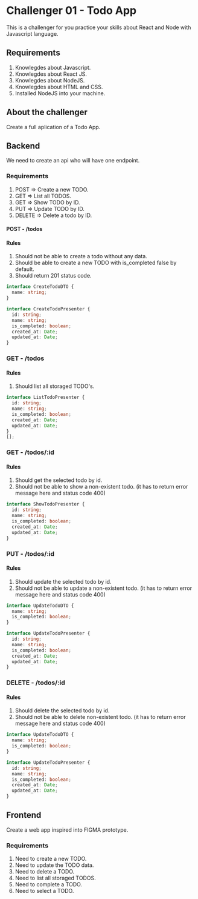 # Challenger 01 - Todo App

This is a challenger for you practice your skills about React and Node with Javascript language.

## Requirements

1. Knowlegdes about Javascript.
2. Knowlegdes about React JS.
3. Knowlegdes about NodeJS.
4. Knowlegdes about HTML and CSS.
5. Installed NodeJS into your machine.

## About the challenger

Create a full aplication of a Todo App.

## Backend

We need to create an api who will have one endpoint.

### Requirements

1. POST => Create a new TODO.
2. GET => List all TODOS.
3. GET => Show TODO by ID.
4. PUT => Update TODO by ID.
5. DELETE => Delete a todo by ID.

#### POST - /todos

#### Rules

1. Should not be able to create a todo without any data.
2. Should be able to create a new TODO with is_completed false by default.
3. Should return 201 status code.

```typescript
interface CreateTodoDTO {
  name: string;
}
```

```typescript
interface CreateTodoPresenter {
  id: string;
  name: string;
  is_completed: boolean;
  created_at: Date;
  updated_at: Date;
}
```

### GET - /todos

#### Rules

1. Should list all storaged TODO's.

```typescript
interface ListTodoPresenter {
  id: string;
  name: string;
  is_completed: boolean;
  created_at: Date;
  updated_at: Date;
}
[];
```

### GET - /todos/:id

#### Rules

1. Should get the selected todo by id.
2. Should not be able to show a non-existent todo. (it has to return error message here and status code 400)

```typescript
interface ShowTodoPresenter {
  id: string;
  name: string;
  is_completed: boolean;
  created_at: Date;
  updated_at: Date;
}
```

### PUT - /todos/:id

#### Rules

1. Should update the selected todo by id.
2. Should not be able to update a non-existent todo. (it has to return error message here and status code 400)

```typescript
interface UpdateTodoDTO {
  name: string;
  is_completed: boolean;
}
```

```typescript
interface UpdateTodoPresenter {
  id: string;
  name: string;
  is_completed: boolean;
  created_at: Date;
  updated_at: Date;
}
```

### DELETE - /todos/:id

#### Rules

1. Should delete the selected todo by id.
2. Should not be able to delete non-existent todo. (it has to return error message here and status code 400)

```typescript
interface UpdateTodoDTO {
  name: string;
  is_completed: boolean;
}
```

```typescript
interface UpdateTodoPresenter {
  id: string;
  name: string;
  is_completed: boolean;
  created_at: Date;
  updated_at: Date;
}
```

## Frontend

Create a web app inspired into FIGMA prototype.

### Requirements

1. Need to create a new TODO.
2. Need to update the TODO data.
3. Need to delete a TODO.
4. Need to list all storaged TODOS.
5. Need to complete a TODO.
6. Need to select a TODO.
